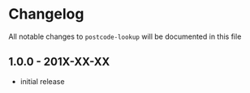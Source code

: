 # Changelog

All notable changes to `postcode-lookup` will be documented in this file

## 1.0.0 - 201X-XX-XX

- initial release
